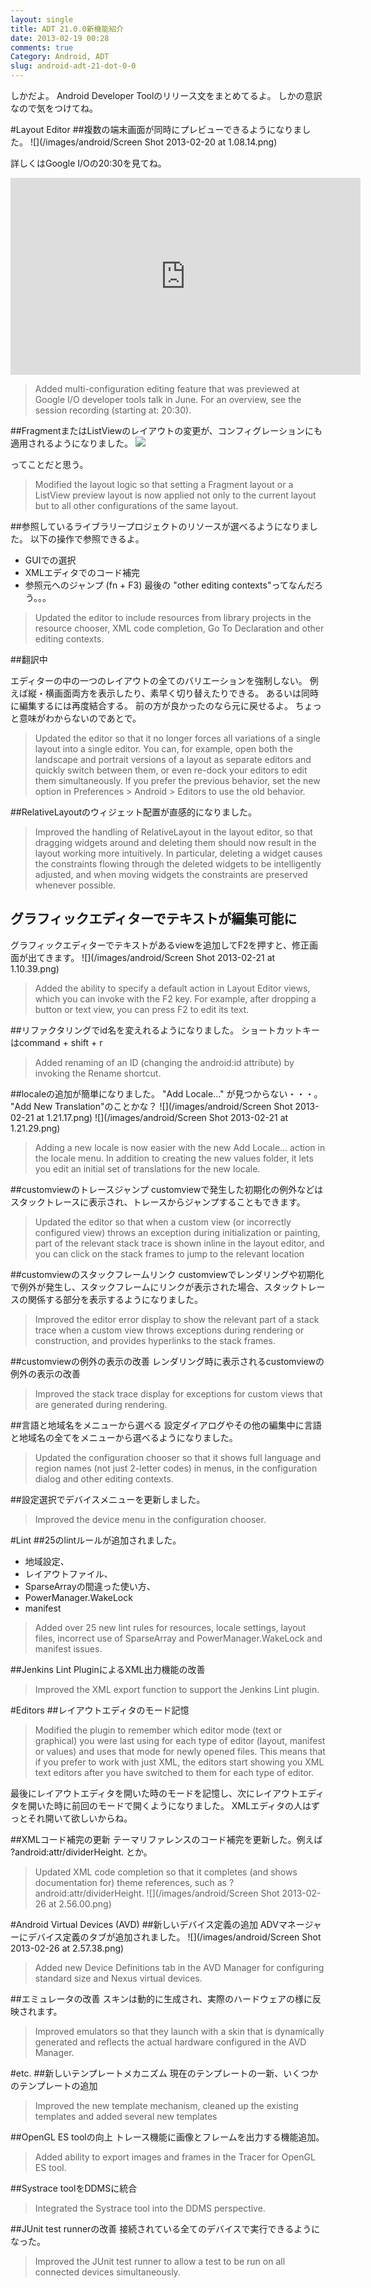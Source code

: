 ```yaml
---
layout: single
title: ADT 21.0.0新機能紹介
date: 2013-02-19 00:28
comments: true
Category: Android, ADT
slug: android-adt-21-dot-0-0
---
```

しかだよ。
Android Developer Toolのリリース文をまとめてるよ。
しかの意訳なので気をつけてね。

#Layout Editor
##複数の端末画面が同時にプレビューできるようになりました。
![](/images/android/Screen Shot 2013-02-20 at 1.08.14.png)

詳しくはGoogle I/Oの20:30を見てね。
<iframe width="560" height="315" src="http://www.youtube.com/embed/Erd2k6EKxCQ#t=20m30s" frameborder="0" allowfullscreen></iframe>

> Added multi-configuration editing feature that was previewed at Google I/O developer tools talk in June. For an overview, see the session recording (starting at: 20:30).

##FragmentまたはListViewのレイアウトの変更が、コンフィグレーションにも適用されるようになりました。
![](/images/android/Screen_Shot_2013-02-20_at_1.05.35.png)

ってことだと思う。
> Modified the layout logic so that setting a Fragment layout or a ListView preview layout is now applied not only to the current layout but to all other configurations of the same layout.

##参照しているライブラリープロジェクトのリソースが選べるようになりました。
以下の操作で参照できるよ。

- GUIでの選択
- XMLエディタでのコード補完
- 参照元へのジャンプ (fn + F3)
最後の "other editing contexts"ってなんだろう。。。
> Updated the editor to include resources from library projects in the resource chooser, XML code completion, Go To Declaration and other editing contexts.

##翻訳中

エディターの中の一つのレイアウトの全てのバリエーションを強制しない。
例えば縦・横画面両方を表示したり、素早く切り替えたりできる。
あるいは同時に編集するには再度結合する。
前の方が良かったのなら元に戻せるよ。
ちょっと意味がわからないのであとで。

> Updated the editor so that it no longer forces all variations of a single layout into a single editor. You can, for example, open both the landscape and portrait versions of a layout as separate editors and quickly switch between them, or even re-dock your editors to edit them simultaneously. If you prefer the previous behavior, set the new option in Preferences > Android > Editors to use the old behavior.

##RelativeLayoutのウィジェット配置が直感的になりました。
> Improved the handling of RelativeLayout in the layout editor, so that dragging widgets around and deleting them should now result in the layout working more intuitively. In particular, deleting a widget causes the constraints flowing through the deleted widgets to be intelligently adjusted, and when moving widgets the constraints are preserved whenever possible.

## グラフィックエディターでテキストが編集可能に
グラフィックエディターでテキストがあるviewを追加してF2を押すと、修正画面が出てきます。
![](/images/android/Screen Shot 2013-02-21 at 1.10.39.png)
> Added the ability to specify a default action in Layout Editor views, which you can invoke with the F2 key. For example, after dropping a button or text view, you can press F2 to edit its text.

##リファクタリングでid名を変えれるようになりました。
ショートカットキーはcommand + shift + r
> Added renaming of an ID (changing the android:id attribute) by invoking the Rename shortcut.

##localeの追加が簡単になりました。
"Add Locale..." が見つからない・・・。
"Add New Translation"のことかな？
![](/images/android/Screen Shot 2013-02-21 at 1.21.17.png)
![](/images/android/Screen Shot 2013-02-21 at 1.21.29.png)
> Adding a new locale is now easier with the new Add Locale... action in the locale menu. In addition to creating the new values folder, it lets you edit an initial set of translations for the new locale.

##customviewのトレースジャンプ
customviewで発生した初期化の例外などはスタックトレースに表示され、トレースからジャンプすることもできます。
> Updated the editor so that when a custom view (or incorrectly configured view) throws an exception during initialization or painting, part of the relevant stack trace is shown inline in the layout editor, and you can click on the stack frames to jump to the relevant location

##customviewのスタックフレームリンク
customviewでレンダリングや初期化で例外が発生し、スタックフレームにリンクが表示された場合、スタックトレースの関係する部分を表示するようになりました。
> Improved the editor error display to show the relevant part of a stack trace when a custom view throws exceptions during rendering or construction, and provides hyperlinks to the stack frames.

##customviewの例外の表示の改善
レンダリング時に表示されるcustomviewの例外の表示の改善
> Improved the stack trace display for exceptions for custom views that are generated during rendering.

##言語と地域名をメニューから選べる
設定ダイアログやその他の編集中に言語と地域名の全てをメニューから選べるようになりました。
> Updated the configuration chooser so that it shows full language and region names (not just 2-letter codes) in menus, in the configuration dialog and other editing contexts.

##設定選択でデバイスメニューを更新しました。
> Improved the device menu in the configuration chooser.

#Lint
##25のlintルールが追加されました。
- 地域設定、
- レイアウトファイル、
- SparseArrayの間違った使い方、
- PowerManager.WakeLock
- manifest
> Added over 25 new lint rules for resources, locale settings, layout files, incorrect use of SparseArray and PowerManager.WakeLock and manifest issues.

##Jenkins Lint PluginによるXML出力機能の改善
> Improved the XML export function to support the Jenkins Lint plugin.

#Editors
##レイアウトエディタのモード記憶
> Modified the plugin to remember which editor mode (text or graphical) you were last using for each type of editor (layout, manifest or values) and uses that mode for newly opened files. This means that if you prefer to work with just XML, the editors start showing you XML text editors after you have switched to them for each type of editor.

最後にレイアウトエディタを開いた時のモードを記憶し、次にレイアウトエディタを開いた時に前回のモードで開くようになりました。
XMLエディタの人はずっとそれ開いて欲しいからね。

##XMLコード補完の更新
テーマリファレンスのコード補完を更新した。例えば ?android:attr/dividerHeight. とか。
> Updated XML code completion so that it completes (and shows documentation for) theme references, such as ?android:attr/dividerHeight.
![](/images/android/Screen Shot 2013-02-26 at 2.56.00.png)

#Android Virtual Devices (AVD)
##新しいデバイス定義の追加
ADVマネージャーにデバイス定義のタブが追加されました。
![](/images/android/Screen Shot 2013-02-26 at 2.57.38.png)
> Added new Device Definitions tab in the AVD Manager for configuring standard size and Nexus virtual devices.

##エミュレータの改善
スキンは動的に生成され、実際のハードウェアの様に反映されます。
> Improved emulators so that they launch with a skin that is dynamically generated and reflects the actual hardware configured in the AVD Manager.

#etc.
##新しいテンプレートメカニズム
現在のテンプレートの一新、いくつかのテンプレートの追加
> Improved the new template mechanism, cleaned up the existing templates and added several new templates

##OpenGL ES toolの向上
トレース機能に画像とフレームを出力する機能追加。
> Added ability to export images and frames in the Tracer for OpenGL ES tool.

##Systrace toolをDDMSに統合
> Integrated the Systrace tool into the DDMS perspective.

##JUnit test runnerの改善
接続されている全てのデバイスで実行できるようになった。
> Improved the JUnit test runner to allow a test to be run on all connected devices simultaneously.
